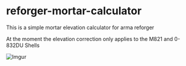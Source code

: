 # reforger-mortar-calculator
This is a simple mortar elevation calculator for arma reforger

At the moment the elevation correction only applies to the M821 and 0-832DU Shells

![Imgur](https://imgur.com/JLKtReS.jpg)

